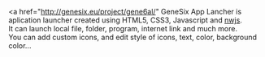 <a href="http://genesix.eu/project/gene6al/" GeneSix App Lancher</a> is aplication launcher created using HTML5, CSS3, Javascript and <a href="http://nwjs.io/">nwjs</a>.<br>
It can launch local file, folder, program, internet link and much more.<br>
You can add custom icons, and edit style of icons, text, color, background color...
